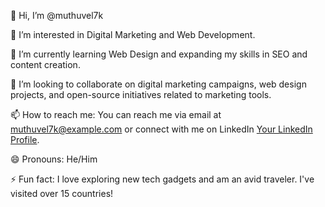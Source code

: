 👋 Hi, I’m @muthuvel7k

👀 I’m interested in Digital Marketing and Web Development.

🌱 I’m currently learning Web Design and expanding my skills in SEO and content creation.

💞️ I’m looking to collaborate on digital marketing campaigns, web design projects, and open-source initiatives related to marketing tools.

📫 How to reach me: You can reach me via email at muthuvel7k@example.com or connect with me on LinkedIn [Your LinkedIn Profile](https://www.linkedin.com/in/yourprofile).

😄 Pronouns: He/Him

⚡ Fun fact: I love exploring new tech gadgets and am an avid traveler. I've visited over 15 countries!
